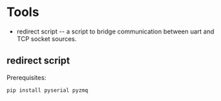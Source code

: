 # Tools

* redirect script -- a script to bridge communication between uart and TCP socket sources.

## redirect script

Prerequisites:

`pip install pyserial pyzmq`
